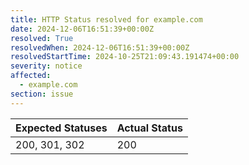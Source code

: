 ```yaml
---
title: HTTP Status resolved for example.com
date: 2024-12-06T16:51:39+00:00Z
resolved: True
resolvedWhen: 2024-12-06T16:51:39+00:00Z
resolvedStartTime: 2024-10-25T21:09:43.191474+00:00
severity: notice
affected:
  - example.com
section: issue
---
```


| Expected Statuses | Actual Status  |
|-------------------|----------------|
| 200, 301, 302 | 200 |

